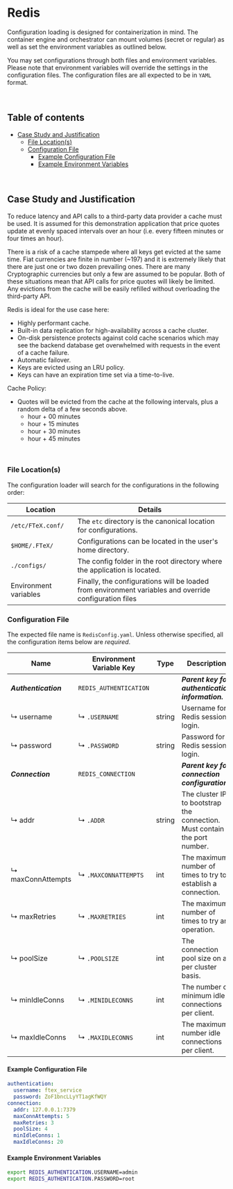 # Redis

Configuration loading is designed for containerization in mind. The container engine and orchestrator can mount volumes
(secret or regular) as well as set the environment variables as outlined below.

You may set configurations through both files and environment variables. Please note that environment variables will
override the settings in the configuration files. The configuration files are all expected to be in `YAML` format.

<br/>

## Table of contents

- [Case Study and Justification](#case-study-and-justification)
    - [File Location(s)](#file-locations)
    - [Configuration File](#configuration-file)
        - [Example Configuration File](#example-configuration-file)
        - [Example Environment Variables](#example-environment-variables)

<br/>

## Case Study and Justification

To reduce latency and API calls to a third-party data provider a cache must be used. It is assumed for this demonstration
application that price quotes update at evenly spaced intervals over an hour (i.e. every fifteen minutes or four times an
hour).

There is a risk of a cache stampede where all keys get evicted at the same time. Fiat currencies are finite in number (~197)
and it is extremely likely that there are just one or two dozen prevailing ones. There are many Cryptographic currencies
but only a few are assumed to be popular. Both of these situations mean that API calls for price quotes will likely be limited.
Any evictions from the cache will be easily refilled without overloading the third-party API.

Redis is ideal for the use case here:
* Highly performant cache.
* Built-in data replication for high-availability across a cache cluster.
* On-disk persistence protects against cold cache scenarios which may see the backend database get overwhelmed with
  requests in the event of a cache failure.
* Automatic failover.
* Keys are evicted using an LRU policy.
* Keys can have an expiration time set via a time-to-live.

Cache Policy:
* Quotes will be evicted from the cache at the following intervals, plus a random delta of a few seconds above.
  * hour + 00 minutes
  * hour + 15 minutes
  * hour + 30 minutes
  * hour + 45 minutes

<br/>

### File Location(s)

The configuration loader will search for the configurations in the following order:

| Location              | Details                                                                                                |
|-----------------------|--------------------------------------------------------------------------------------------------------|
| `/etc/FTeX.conf/`     | The `etc` directory is the canonical location for configurations.                                      |
| `$HOME/.FTeX/`        | Configurations can be located in the user's home directory.                                            |
| `./configs/`          | The config folder in the root directory where the application is located.                              |
| Environment variables | Finally, the configurations will be loaded from environment variables and override configuration files |

### Configuration File

The expected file name is `RedisConfig.yaml`. Unless otherwise specified, all the configuration items below are _required_.

| Name                 | Environment Variable Key | Type          | Description                                                                               |
|----------------------|--------------------------|---------------|-------------------------------------------------------------------------------------------|
| **_Authentication_** | `REDIS_AUTHENTICATION`   |               | **_Parent key for authentication information._**                                          |
| ↳ username           | ↳ `.USERNAME`            | string        | Username for Redis session login.                                                         |
| ↳ password           | ↳ `.PASSWORD`            | string        | Password for Redis session login.                                                         |
| **_Connection_**     | `REDIS_CONNECTION`       |               | **_Parent key for connection configuration._**                                            |
| ↳ addr               | ↳ `.ADDR`                | string        | The cluster IPs to bootstrap the connection. Must contain the port number.                |
| ↳ maxConnAttempts    | ↳ `.MAXCONNATTEMPTS`     | int           | The maximum number of times to try to establish a connection.                             |
| ↳ maxRetries         | ↳ `.MAXRETRIES`          | int           | The maximum number of times to try an operation.                                          |
| ↳ poolSize           | ↳ `.POOLSIZE`            | int           | The connection pool size on a per cluster basis.                                          |
| ↳ minIdleConns       | ↳ `.MINIDLECONNS`        | int           | The number of minimum idle connections per client.                                        |
| ↳ maxIdleConns       | ↳ `.MAXIDLECONNS`        | int           | The maximum number idle connections per client.                                           |

#### Example Configuration File

```yaml
authentication:
  username: ftex_service
  password: ZoF1bncLLyYT1agKfWQY
connection:
  addr: 127.0.0.1:7379
  maxConnAttempts: 5
  maxRetries: 3
  poolSize: 4
  minIdleConns: 1
  maxIdleConns: 20
```

#### Example Environment Variables

```bash
export REDIS_AUTHENTICATION.USERNAME=admin
export REDIS_AUTHENTICATION.PASSWORD=root
```
